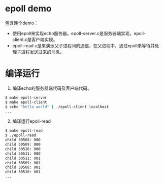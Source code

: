 # epoll demo

包含连个demo：
* 使用epoll来实现echo服务器。epoll-server.c是服务器端实现，epoll-client.c是客户端实现。
* epoll-read.c是来演示父子进程间的通信，在父进程中，通过epoll来等待并处理子进程发送过来的消息。

# 编译运行

1. 编译echo的服务器端代码及客户端代码。

```bash
$ make epoll-server
$ make epoll-client
$ echo "hello world" | ./epoll-client localhost
...
```
2. 编译运行epoll-read

```bash
$ make epoll-read
$ ./epoll-read
child 30508: 000
child 30509: 000
child 30510: 000
child 30511: 000
child 30511: 001
child 30509: 001
child 30508: 001
child 30510: 001
...
```
